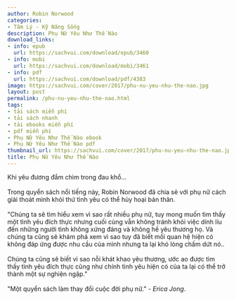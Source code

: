 ```yaml
---
author: Robin Norwood
categories:
- Tâm Lý - Kỹ Năng Sống
description: Phụ Nữ Yêu Như Thế Nào
download_links:
- info: epub
  url: https://sachvui.com/download/epub/3460
- info: mobi
  url: https://sachvui.com/download/mobi/3461
- info: pdf
  url: https://sachvui.com/download/pdf/4383
image: https://sachvui.com/cover/2017/phu-nu-yeu-nhu-the-nao.jpg
layout: post
permalink: /phu-nu-yeu-nhu-the-nao.html
tags:
- tải sách miễn phí
- tải sách nhanh
- tải ebooks miễn phí
- pdf miễn phí
- Phụ Nữ Yêu Như Thế Nào ebook
- Phụ Nữ Yêu Như Thế Nào pdf
thumbnail_url: https://sachvui.com/cover/2017/phu-nu-yeu-nhu-the-nao.jpg
title: Phụ Nữ Yêu Như Thế Nào
---
```


 <div class="item-desc text-justify"> <p>Khi yêu đương đắm chìm trong đau khổ...<br><br>Trong quyển sách nổi tiếng này, Robin Norwood đã chia sẻ với phụ nữ cách giải thoát mình khỏi thứ tình yêu có thể hủy hoại bản thân.<br><br>"Chúng ta sẽ tìm hiểu xem vì sao rất nhiều phụ nữ, tuy mong muốn tìm thấy một tình yêu đích thực nhưng cuối cùng vẫn không tránh khỏi việc dính líu đến những người tình không xứng đáng và không hề yêu thương họ. Và chúng ta cũng sẽ khám phá xem vì sao tuy đã biết mối quan hệ hiện có không đáp ứng được nhu cầu của mình nhưng ta lại khó lòng chấm dứt nó..<br><br>Chúng ta cũng sẽ biết vì sao nỗi khát khao yêu thương, ước ao được tìm thấy tình yêu đích thực cũng như chính tình yêu hiện có của ta lại có thể trở thành một sự nghiện ngập."<br><br>"Một quyển sách làm thay đổi cuộc đời phụ nữ." - <em>Erica Jong</em>.</p> </div>
